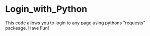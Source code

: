 # Login_with_Python
This code allows you to login to any page using pythons "requests" packeage. Have Fun!
